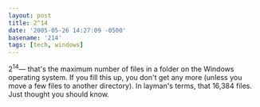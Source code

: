```yaml
---
layout: post
title: 2^14
date: '2005-05-26 14:27:09 -0500'
basename: '214'
tags: [tech, windows]
---
```


2<sup>14</sup>&mdash; that's the maximum number of files in a folder on the
Windows operating system. If you fill this up, you don't get any more (unless
you move a few files to another directory). In layman's terms, that 16,384
files. Just thought you should know.
